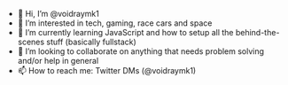- 👋 Hi, I’m @voidraymk1
- 👀 I’m interested in tech, gaming, race cars and space
- 🌱 I’m currently learning JavaScript and how to setup all the behind-the-scenes stuff (basically fullstack)
- 💞️ I’m looking to collaborate on anything that needs problem solving and/or help in general
- 📫 How to reach me: Twitter DMs (@voidraymk1)

<!---
voidraymk1/voidraymk1 is a ✨ special ✨ repository because its `README.md` (this file) appears on your GitHub profile.
You can click the Preview link to take a look at your changes.
--->
